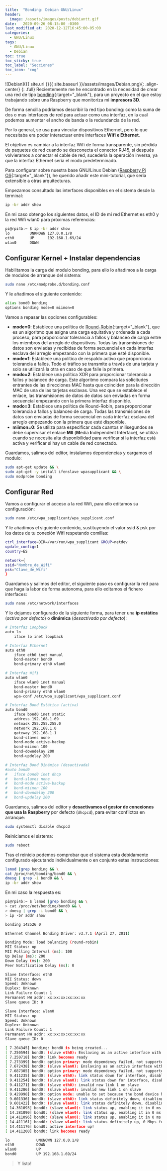 ```yaml
---
title:  "Bonding: Debian GNU/Linux"
header:
  image: /assets/images/posts/debiantt.gif
date:   2020-09-26 08:15:00 -0300
last_modified_at: 2020-12-12T16:45:00-05:00
categories:
  - GNU/Linux
tags:
  - GNU/Linux
  - Debian
toc: true
toc_sticky: true
toc_label: "Secciones"
toc_icon: "cog"
---
```


![Debian]({{ site.url }}{{ site.baseurl }}/assets/images/Debian.png){: .align-center}
{: .full}
Recientemente me he encontrado en la necesidad de crear una red de tipo [bonding](https://wiki.debian.org/Bonding){:target="_blank"}, para un proyecto en el que estoy trabajando sobre una Raspberry que monitoriza mi **impresora 3D**.

De forma sencilla podriamos describir la red tipo bonding: como la suma de dos o mas interfaces de red para actuar como una interfaz, en la cual podemos aumentar el ancho de banda o la redundancia de la red.

Por lo general, se usa para vincular dispositivos Ethernet, pero lo que necesitaba era poder interactuar entre interfaces **Wifi e Ethernet**.

El objetivo es cambiar a la interfaz Wifi de forma transparente, sin pérdida de paquetes de red cuando se desconecta el conector RJ45, si después volvieramos a conectar el cable de red, sucederia la operación inversa, ya que la interfaz Ethernet sería el modo predeterminado.

Para configurar sobre nuestra base GNU/Linux Debian ([Raspberry Pi OS](https://www.raspberrypi.org/downloads/raspberry-pi-os/){:target="_blank"}), he querido añadir este mini-tutorial, que sería extensible a otras arquitecturas.

Empezamos consultado las interfaces disponibles en el sistema desde la terminal:

```bash
ip -br addr show
```

En mi caso obtengo los siguientes datos, el ID de mi red Ethernet es eth0 y la red Wifi wlan0 para próximas referencias:

```bash
pi@rpi4b:~ $ ip -br addr show
lo         UNKNOWN 127.0.0.1/8
eth0       UP      192.168.1.69/24
wlan0      DOWN
```

## Configurar Kernel + Instalar dependencias

Habilitamos la carga del modulo bonding, para ello lo añadimos a la carga de modulos de arranque del sistema:

```bash
sudo nano /etc/modprobe.d/bonding.conf
```

Y le añadimos el siguiente contenido:

```bash
alias bond0 bonding
options bonding mode=0 miimon=0
```

Vamos a repasar las opciones configurables:

- **mode=0**: Establece una política de [Round-Robin](https://es.wikipedia.org/wiki/Planificaci%C3%B3n_Round-robin){:target="_blank"}, que es un algoritmo que asigna una carga equitativa y ordenada a cada proceso, para proporcionar tolerancia a fallos y balanceo de carga entre los miembros del arreglo de dispositivos. Todas las transmisiones de datos son enviadas y recibidas de forma secuencial en cada interfaz esclava del arreglo empezando con la primera que esté disponible.
- **mode=1**: Establece una política de respaldo activo que proporciona tolerancia a fallos. Todo el tráfico se transmite a través de una tarjeta y solo se utilizará la otra en caso de que falle la primera.
- **modo=2**: Establece una política XOR para proporcionar tolerancia a fallos y balanceo de carga. Este algoritmo compara las solicitudes entrantes de las direcciones MAC hasta que coinciden para la dirección MAC de una de las tarjetas esclavas. Una vez que se establece el enlace, las transmisiones de datos de datos son enviadas en forma secuencial empezando con la primera interfaz disponible.
- **modo=3**: Establece una política de Round-Robin, para proporcionar tolerancia a fallos y balanceo de carga. Todas las transmisiones de datos son enviadas de forma secuencial en cada interfaz esclava del arreglo empezando con la primera que esté disponible.
- **miimon=0**: Se utiliza para especificar cada cuantos milisegundos se debe supervisar el enlace **MII** (**M**edia **I**ndependent **I**nterface), se utiliza cuando se necesita alta disponibilidad para verificar si la interfaz está activa y verificar si hay un cable de red conectado.

Guardamos, salimos del editor, instalamos dependencias y cargamos el modulo:

```bash
sudo apt-get update && \
sudo apt-get -y install ifenslave wpasupplicant && \
sudo modprobe bonding
```

## Configurar Red

Vamos a configurar el acceso a la red Wifi, para ello editamos su configuración:

```bash
sudo nano /etc/wpa_supplicant/wpa_supplicant.conf
```

Y le añadimos el siguiente contenido, sustituyendo el valor ssid & psk por los datos de tu conexión Wifi respetando comillas:

```bash
ctrl_interface=DIR=/var/run/wpa_supplicant GROUP=netdev
update_config=1
country=ES

network={
ssid="Nombre_de_Wifi"
psk="Clave_de_Wifi"
}
```

Guardamos y salimos del editor, el siguiente paso es configurar la red para que haga la labor de forma autonoma,  para ello editamos el fichero interfaces:

```bash
sudo nano /etc/network/interfaces
```

Y lo dejamos configurado de la siguiente forma, para tener una **ip estática** (*activa por defecto*) o **dinámica** (*desactivada por defecto*):

```bash
# Interfaz Loopback
auto lo
	iface lo inet loopback

# Interfaz Ethernet
auto eth0
	iface eth0 inet manual
	bond-master bond0
	bond-primary eth0 wlan0

# Interfaz Wifi
auto wlan0
	iface wlan0 inet manual
	bond-master bond0
	bond-primary eth0 wlan0
	wpa-conf /etc/wpa_supplicant/wpa_supplicant.conf

# Interfaz Bond Estática (activa)
auto bond0
	iface bond0 inet static
	address 192.168.1.69
	netmask 255.255.255.0
	network 192.168.1.0
	gateway 192.168.1.1
	bond-slaves none
	bond-mode active-backup
	bond-miimon 100
	bond-downdelay 200
	bond-updelay 200

# Interfaz Bond Dinámica (desactivada)
#auto bond0
#	iface bond0 inet dhcp
#	bond-slaves none
#	bond-mode active-backup
#	bond-miimon 100
#	bond-downdelay 200
#	bond-updelay 200
```

Guardamos, salimos del editor y **desactivamos el gestor de conexiones que usa la Raspberry** por defecto (`dhcpcd`), para evitar conflictos en arranque:

```bash
sudo systemctl disable dhcpcd
```

Reiniciamos el sistema:

```bash
sudo reboot
```

Tras el reinicio podemos comprobar que el sistema esta debidamente configurado ejecutando individualmente o en conjunto estas instrucciones:

```bash
lsmod |grep bonding && \
cat /proc/net/bonding/bond0 && \
dmesg | grep -i bond0 && \
ip -br addr show
```

En mi caso la respuesta es:

```bash
pi@rpi4b:~ $ lsmod |grep bonding && \
> cat /proc/net/bonding/bond0 && \
> dmesg | grep -i bond0 && \
> ip -br addr show

bonding 142526 0

Ethernet Channel Bonding Driver: v3.7.1 (April 27, 2011)

Bonding Mode: load balancing (round-robin)
MII Status: up
MII Polling Interval (ms): 100
Up Delay (ms): 200
Down Delay (ms): 200
Peer Notification Delay (ms): 0

Slave Interface: eth0
MII Status: down
Speed: Unknown
Duplex: Unknown
Link Failure Count: 1
Permanent HW addr: xx:xx:xx:xx:xx:xx
Slave queue ID: 0

Slave Interface: wlan0
MII Status: up
Speed: Unknown
Duplex: Unknown
Link Failure Count: 1
Permanent HW addr: xx:xx:xx:xx:xx:xx
Slave queue ID: 0

[ 7.204345] bonding: bond0 is being created...
[ 7.250594] bond0: (slave eth0): Enslaving as an active interface with an up link
[ 7.250718] bond0: link becomes ready
[ 7.273399] bond0: option primary: mode dependency failed, not supported in mode balance-rr(0)
[ 7.672438] bond0: (slave wlan0): Enslaving as an active interface with an up link
[ 7.687305] bond0: option primary: mode dependency failed, not supported in mode balance-rr(0)
[ 9.411235] bond0: (slave eth0): link status down for interface, disabling it in 200 ms
[ 9.411254] bond0: (slave wlan0): link status down for interface, disabling it in 200 ms
[ 9.411271] bond0: (slave eth0): invalid new link 1 on slave
[ 9.411286] bond0: (slave wlan0): invalid new link 1 on slave
[ 9.429998] bond0: option mode: unable to set because the bond device has slaves
[ 9.601336] bond0: (slave eth0): link status definitely down, disabling slave
[ 9.601422] bond0: (slave wlan0): link status definitely down, disabling slave
[ 14.361093] bond0: (slave wlan0): link status up, enabling it in 0 ms
[ 14.381090] bond0: (slave wlan0): link status up, enabling it in 0 ms
[ 14.411096] bond0: (slave wlan0): link status up, enabling it in 0 ms
[ 14.411161] bond0: (slave wlan0): link status definitely up, 0 Mbps full duplex
[ 14.411176] bond0: active interface up!
[ 14.411200] bond0: link becomes ready

lo            UNKNOWN 127.0.0.1/8
eth0          DOWN
wlan0         UP
bond0         UP 192.168.1.69/24
```

> Y listo!
